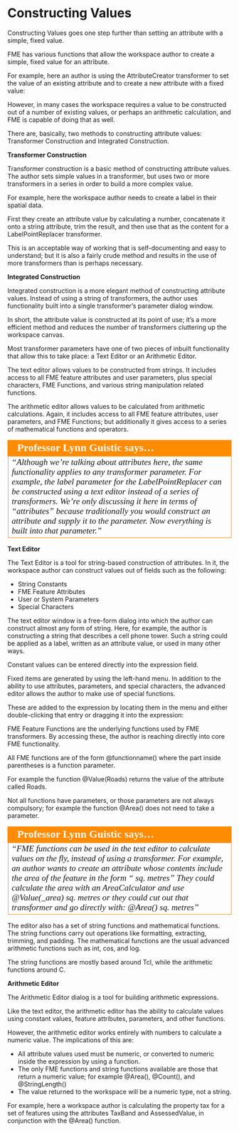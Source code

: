 # Constructing Values

Constructing Values goes one step further than setting an attribute with a simple, fixed value.

FME has various functions that allow the workspace author to create a simple, fixed value for an attribute.

For example, here an author is using the AttributeCreator transformer to set the value of an existing attribute and to create a new attribute with a fixed value:

However, in many cases the workspace requires a value to be constructed out of a number of existing values, or perhaps an arithmetic calculation, and FME is capable of doing that as well.

There are, basically, two methods to constructing attribute values: Transformer Construction and Integrated Construction.

**Transformer Construction**

Transformer construction is a basic method of constructing attribute values. The author sets simple values in a transformer, but uses two or more transformers in a series in order to build a more complex value.

For example, here the workspace author needs to create a label in their spatial data.

First they create an attribute value by calculating a number, concatenate it onto a string attribute, trim the result, and then use that as the content for a LabelPointReplacer transformer.

This is an acceptable way of working that is self-documenting and easy to understand; but it is also a fairly crude method and results in the use of more transformers than is perhaps necessary.

**Integrated Construction**

Integrated construction is a more elegant method of constructing attribute values. Instead of using a string of transformers, the author uses functionality built into a single transformer’s parameter dialog window.

In short, the attribute value is constructed at its point of use; it’s a more efficient method and reduces the number of transformers cluttering up the workspace canvas.

Most transformer parameters have one of two pieces of inbuilt functionality that allow this to take place: a Text Editor or an Arithmetic Editor.

The text editor allows values to be constructed from strings. It includes access to all FME feature attributes and user parameters, plus special characters, FME Functions, and various string manipulation related functions.

The arithmetic editor allows values to be calculated from arithmetic calculations. Again, it includes access to all FME feature attributes, user parameters, and FME Functions; but additionally it gives access to a series of mathematical functions and operators.

<table style="border-spacing: 0px">
<tr>
<td style="vertical-align:middle;background-color:darkorange;border: 2px solid darkorange">
<i class="fa fa-quote-left fa-lg fa-pull-left fa-fw" style="color:white;padding-right: 12px;vertical-align:text-top"></i>
<span style="color:white;font-size:x-large;font-weight: bold;font-family:serif">Professor Lynn Guistic says…</span>
</td>
</tr>

<tr>
<td style="border: 1px solid darkorange">
<span style="font-family:serif; font-style:italic; font-size:larger">
“Although we’re talking about attributes here, the same functionality
applies to any transformer parameter.
For example, the label parameter for the LabelPointReplacer can be
constructed using a text editor instead of a series of transformers.
We’re only discussing it here in terms of “attributes” because traditionally you would
construct an attribute and supply it to the parameter. Now everything is built into that
parameter.”
</span>
</td>
</tr>
</table>

**Text Editor**

The Text Editor is a tool for string-based construction of attributes. In it, the workspace author can construct values out of fields such as the following:

- String Constants
- FME Feature Attributes
- User or System Parameters
- Special Characters

The text editor window is a free-form dialog into which the author can construct almost any form of string. Here, for example, the author is constructing a string that describes a cell phone tower. Such a string could be applied as a label, written as an attribute value, or used in many other ways.

Constant values can be entered directly into the expression field.

Fixed items are generated by using the left-hand menu. In addition to the ability to use attributes, parameters, and special characters, the advanced editor allows the author to make use of special functions.

These are added to the expression by locating them in the menu and either double-clicking that entry or dragging it into the expression:

FME Feature Functions are the underlying functions used by FME transformers. By accessing these, the author is reaching directly into core FME functionality.

All FME functions are of the form @functionname() where the part inside parentheses is a function parameter.

For example the function @Value(Roads) returns the value of the attribute called Roads.

Not all functions have parameters, or those parameters are not always compulsory; for
example the function @Area() does not need to take a parameter.

<table style="border-spacing: 0px">
<tr>
<td style="vertical-align:middle;background-color:darkorange;border: 2px solid darkorange">
<i class="fa fa-quote-left fa-lg fa-pull-left fa-fw" style="color:white;padding-right: 12px;vertical-align:text-top"></i>
<span style="color:white;font-size:x-large;font-weight: bold;font-family:serif">Professor Lynn Guistic says…</span>
</td>
</tr>

<tr>
<td style="border: 1px solid darkorange">
<span style="font-family:serif; font-style:italic; font-size:larger">
“FME functions can be used in the text editor to calculate values on the fly,
instead of using a transformer.
For example, an author wants to create an attribute whose contents
include the area of the feature in the form “<area> sq. metres”
They could calculate the area with an AreaCalculator and use @Value(_area) sq. metres
or they could cut out that transformer and go directly with: @Area() sq. metres”
</span>
</td>
</tr>
</table>

The editor also has a set of string functions and mathematical functions. The string functions carry out operations like formatting, extracting, trimming, and padding. The mathematical functions are the usual advanced arithmetic functions such as int, cos, and log.

The string functions are mostly based around Tcl, while the arithmetic functions around C.

**Arithmetic Editor**

The Arithmetic Editor dialog is a tool for building arithmetic expressions.

Like the text editor, the arithmetic editor has the ability to calculate values using constant values, feature attributes, parameters, and other functions.

However, the arithmetic editor works entirely with numbers to calculate a numeric value. The implications of this are:

- All attribute values used must be numeric, or converted to numeric inside the expression by using a function.
- The only FME functions and string functions available are those that return a numeric
value; for example @Area(), @Count(), and @StringLength()
- The value returned to the workspace will be a numeric type, not a string.

For example, here a workspace author is calculating the property tax for a set of features using the attributes TaxBand and AssessedValue, in conjunction with the @Area() function.
